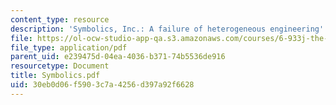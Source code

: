 ```yaml
---
content_type: resource
description: 'Symbolics, Inc.: A failure of heterogeneous engineering'
file: https://ol-ocw-studio-app-qa.s3.amazonaws.com/courses/6-933j-the-structure-of-engineering-revolutions-fall-2001/30eb0d06f5903c7a4256d397a92f6628_Symbolics.pdf
file_type: application/pdf
parent_uid: e239475d-04ea-4036-b371-74b5536de916
resourcetype: Document
title: Symbolics.pdf
uid: 30eb0d06-f590-3c7a-4256-d397a92f6628
---
```

